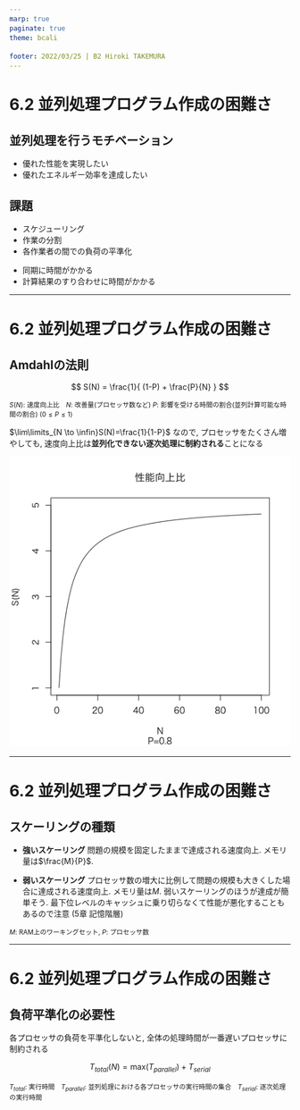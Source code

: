 ```yaml
---
marp: true
paginate: true
theme: bcali

footer: 2022/03/25 | B2 Hiroki TAKEMURA
---
```


<!--
class: slides
-->

# 6.2 並列処理プログラム作成の困難さ

## 並列処理を行うモチベーション

- 優れた性能を実現したい
- 優れたエネルギー効率を達成したい

## 課題

<div class="row">

<div class="col">

- スケジューリング
- 作業の分割
- 各作業者の間での負荷の平準化

</div>

<div class="col">

- 同期に時間がかかる
- 計算結果のすり合わせに時間がかかる

</div>
</div>

---

# 6.2 並列処理プログラム作成の困難さ

## Amdahlの法則

<div class="row">

<div class="col">

$$ S(N) = \frac{1}{ (1-P) + \frac{P}{N} } $$

<small class="mid">

$S(N)$: 速度向上比　$N$: 改善量(プロセッサ数など)
$P$: 影響を受ける時間の割合(並列計算可能な時間の割合) ($0 \leq P \leq 1$)
</small>

$\lim\limits_{N \to \infin}S(N)=\frac{1}{1-P}$ なので, プロセッサをたくさん増やしても, 速度向上比は**並列化できない逐次処理に制約される**ことになる

</div>

<div class="col">

<img src="./img/Rplot.png" style="width: 850px"></img>

</div>

</div>

---

# 6.2 並列処理プログラム作成の困難さ

## スケーリングの種類

- **強いスケーリング**
問題の規模を固定したままで達成される速度向上. メモリ量は$\frac{M}{P}$.

- **弱いスケーリング**
プロセッサ数の増大に比例して問題の規模も大きくした場合に達成される速度向上. メモリ量は$M$.
弱いスケーリングのほうが達成が簡単そう. 最下位レベルのキャッシュに乗り切らなくて性能が悪化することもあるので注意 (5章 記憶階層)

<small class="mid">

$M$: RAM上のワーキングセット, $P$: プロセッサ数

</small>

---

# 6.2 並列処理プログラム作成の困難さ

## 負荷平準化の必要性

各プロセッサの負荷を平準化しないと, 全体の処理時間が一番遅いプロセッサに制約される

$$ T_{total}(N) = \textrm{max}(T_{parallel}) + T_{serial} $$

<small class="mid">

$T_{total}$: 実行時間　$T_{parallel}$: 並列処理における各プロセッサの実行時間の集合　$T_{serial}$: 逐次処理の実行時間

</small>
